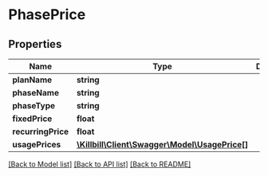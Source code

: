 # PhasePrice

## Properties
Name | Type | Description | Notes
------------ | ------------- | ------------- | -------------
**planName** | **string** |  | [optional] 
**phaseName** | **string** |  | [optional] 
**phaseType** | **string** |  | [optional] 
**fixedPrice** | **float** |  | [optional] 
**recurringPrice** | **float** |  | [optional] 
**usagePrices** | [**\Killbill\Client\Swagger\Model\UsagePrice[]**](UsagePrice.md) |  | [optional] 

[[Back to Model list]](../../README.md#documentation-for-models) [[Back to API list]](../../README.md#documentation-for-api-endpoints) [[Back to README]](../../README.md)

